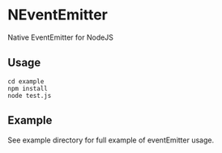 NEventEmitter
=============

Native EventEmitter for NodeJS

<a name="usage"></a>
## Usage

```
cd example
npm install
node test.js

```

<a name="example"></a>
## Example

See example directory for full example of eventEmitter usage.  
